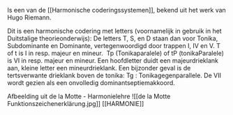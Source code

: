 Is een van de [[Harmonische coderingssystemen]], bekend uit het werk van Hugo Riemann.

Dit is een harmonische codering met letters (voornamelijk in gebruik in het Duitstalige theorieonderwijs): De letters T, S, en D staan dan voor Tonika, Subdominante en Dominante, vertegenwoordigd door trappen I, IV en V.   T of t is I in resp. majeur en mineur.  Tp (Tonikaparalele) of tP (tonikaParalele) is VI in resp. majeur en mineur. Een hoofdletter duidt een majeurdrieklank aan, kleine letter een mineurdrieklank.  Een bijzonder geval is de tertsverwante drieklank boven de tonika: Tg : Tonikagegenparallele. 
De VII wordt gezien als een onvolledig dominantseptiemakkoord.

Afbeelding uit de la Motte - Harmonielehre
![[de la Motte Funktionszeichenerklärung.jpg]]
[[HARMONIE]]